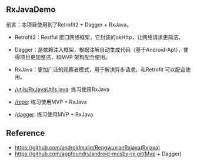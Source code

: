 ## RxJavaDemo
前言：本项目使用到了Retrofit2 + Dagger + RxJava。
- Retrofit2：Restful 接口网络框架，它封装的okHttp，让网络请求更简洁。
- Dagger：是依赖注入框架，根据注解自动生成代码（基于Android-Apt），使得项目更加整洁，和MVP 架构配合使用。
- RxJava：更加广泛的观察者模式，用于解决异步请求，和Retrofit 可以配合使用。

- [/utils/RxJavaUtils.java](https://github.com/Tikitoo/RxJavaDemo/tree/master/app/src/main/java/me/tikitoo/demo/rxjavademo/utils/RxJavaUtils.java): 练习使用RxJava
- [/repo](https://github.com/Tikitoo/RxJavaDemo/tree/master/app/src/main/java/me/tikitoo/demo/rxjavademo/repo): 练习使用MVP + RxJava
- /[dagger](https://github.com/Tikitoo/RxJavaDemo/tree/master/app/src/main/java/me/tikitoo/demo/rxjavademo/dagger): 练习使用MVP + RxJava


## Reference
- https://github.com/androidmalin/RengwuxianRxjava(Rxjava)
- https://github.com/appfoundry/android-mosby-rx.git(Mvp + Dagger)

